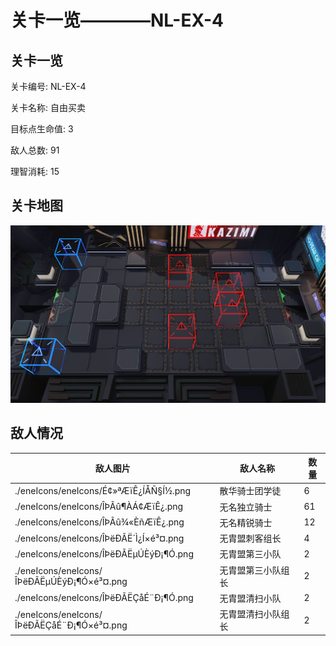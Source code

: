 # 关卡一览————NL-EX-4


## 关卡一览

关卡编号: NL-EX-4

关卡名称: 自由买卖

目标点生命值: 3

敌人总数: 91

理智消耗: 15


## 关卡地图
![NL-EX-4](./oprMap/NL-EX-4.png)

## 敌人情况

| 敌人图片 | 敌人名称 | 数量  |
|---------|-----|-----|
| ./eneIcons/eneIcons/É¢»ªÆïÊ¿ÍÅÑ§Í½.png| 散华骑士团学徒  |   6  |
| ./eneIcons/eneIcons/ÎÞÃû¶ÀÁ¢ÆïÊ¿.png| 无名独立骑士  |   61  |
| ./eneIcons/eneIcons/ÎÞÃû¾«ÈñÆïÊ¿.png| 无名精锐骑士  |   12  |
| ./eneIcons/eneIcons/ÎÞëÐÃË´Ì¿Í×é³¤.png| 无胄盟刺客组长  |   4  |
| ./eneIcons/eneIcons/ÎÞëÐÃËµÚÈýÐ¡¶Ó.png| 无胄盟第三小队  |   2  |
| ./eneIcons/eneIcons/ÎÞëÐÃËµÚÈýÐ¡¶Ó×é³¤.png| 无胄盟第三小队组长  |   2  |
| ./eneIcons/eneIcons/ÎÞëÐÃËÇåÉ¨Ð¡¶Ó.png| 无胄盟清扫小队  |   2  |
| ./eneIcons/eneIcons/ÎÞëÐÃËÇåÉ¨Ð¡¶Ó×é³¤.png| 无胄盟清扫小队组长  |   2  |
